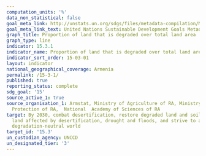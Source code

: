 ```yaml
---
computation_units: '%'
data_non_statistical: false
goal_meta_link: http://unstats.un.org/sdgs/files/metadata-compilation/Metadata-Goal-15.pdf
goal_meta_link_text: United Nations Sustainable Development Goals Metadata (pdf 456kB)
graph_title: Proportion of land that is degraded over total land area
graph_type: line
indicator: 15.3.1
indicator_name: Proportion of land that is degraded over total land area
indicator_sort_order: 15-03-01
layout: indicator
national_geographical_coverage: Armenia
permalink: /15-3-1/
published: true
reporting_status: complete
sdg_goal: '15'
source_active_1: true
source_organisation_1: Armstat, Ministry of Agriculture of RA, Ministry of Nature
  Protection of RA,  National  Academy of Sciences of RA
target: By 2030, combat desertification, restore degraded land and soil, including
  land affected by desertification, drought and floods, and strive to achieve a land
  degradation-neutral world
target_id: '15.3'
un_custodian_agency: UNCCD
un_designated_tier: '3'
---
```

